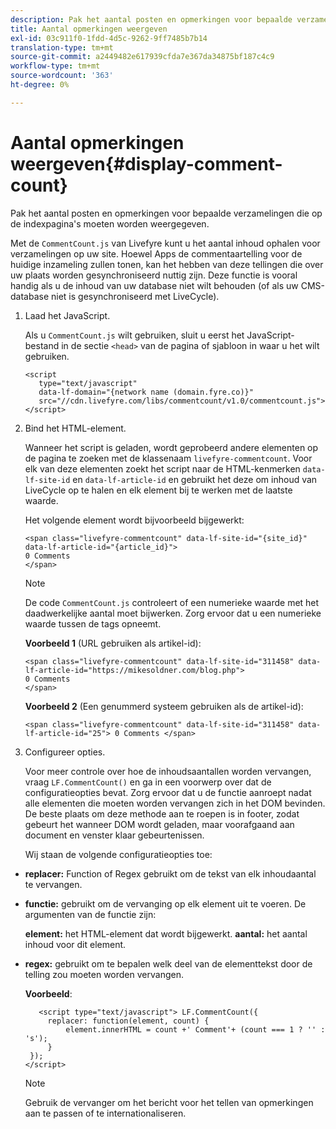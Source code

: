 ```yaml
---
description: Pak het aantal posten en opmerkingen voor bepaalde verzamelingen die op de indexpagina's moeten worden weergegeven.
title: Aantal opmerkingen weergeven
exl-id: 03c911f0-1fdd-4d5c-9262-9ff7485b7b14
translation-type: tm+mt
source-git-commit: a2449482e617939cfda7e367da34875bf187c4c9
workflow-type: tm+mt
source-wordcount: '363'
ht-degree: 0%

---
```


# Aantal opmerkingen weergeven{#display-comment-count}

Pak het aantal posten en opmerkingen voor bepaalde verzamelingen die op de indexpagina&#39;s moeten worden weergegeven.

Met de `CommentCount.js` van Livefyre kunt u het aantal inhoud ophalen voor verzamelingen op uw site. Hoewel Apps de commentaartelling voor de huidige inzameling zullen tonen, kan het hebben van deze tellingen die over uw plaats worden gesynchroniseerd nuttig zijn. Deze functie is vooral handig als u de inhoud van uw database niet wilt behouden (of als uw CMS-database niet is gesynchroniseerd met LiveCycle).

1. Laad het JavaScript.

   Als u `CommentCount.js` wilt gebruiken, sluit u eerst het JavaScript-bestand in de sectie `<head>` van de pagina of sjabloon in waar u het wilt gebruiken.

   ```
   <script 
      type="text/javascript" 
      data-lf-domain="{network name (domain.fyre.co)}" 
      src="//cdn.livefyre.com/libs/commentcount/v1.0/commentcount.js"> 
   </script>
   ```

1. Bind het HTML-element.

   Wanneer het script is geladen, wordt geprobeerd andere elementen op de pagina te zoeken met de klassenaam `livefyre-commentcount`. Voor elk van deze elementen zoekt het script naar de HTML-kenmerken `data-lf-site-id` en `data-lf-article-id` en gebruikt het deze om inhoud van LiveCycle op te halen en elk element bij te werken met de laatste waarde.

   Het volgende element wordt bijvoorbeeld bijgewerkt:

   ```
   <span class="livefyre-commentcount" data-lf-site-id="{site_id}" data-lf-article-id="{article_id}"> 
   0 Comments  
   </span>
   ```

   >[!NOTE]
   >
   >De code `CommentCount.js` controleert of een numerieke waarde met het daadwerkelijke aantal moet bijwerken. Zorg ervoor dat u een numerieke waarde tussen de tags opneemt.

   **Voorbeeld 1**  (URL gebruiken als artikel-id):

   ```
   <span class="livefyre-commentcount" data-lf-site-id="311458" data-lf-article-id="https://mikesoldner.com/blog.php">  
   0 Comments  
   </span>
   ```

   **Voorbeeld 2**  (Een genummerd systeem gebruiken als de artikel-id):

   ```
   <span class="livefyre-commentcount" data-lf-site-id="311458" data-lf-article-id="25"> 0 Comments </span>
   ```

1. Configureer opties.

   Voor meer controle over hoe de inhoudsaantallen worden vervangen, vraag `LF.CommentCount()` en ga in een voorwerp over dat de configuratieopties bevat. Zorg ervoor dat u de functie aanroept nadat alle elementen die moeten worden vervangen zich in het DOM bevinden. De beste plaats om deze methode aan te roepen is in footer, zodat gebeurt het wanneer DOM wordt geladen, maar voorafgaand aan document en venster klaar gebeurtenissen.

   Wij staan de volgende configuratieopties toe:

* **replacer:** Function of Regex gebruikt om de tekst van elk inhoudaantal te vervangen.

* **functie:** gebruikt om de vervanging op elk element uit te voeren. De argumenten van de functie zijn:

   **element:** het HTML-element dat wordt bijgewerkt.
   **aantal:** het aantal inhoud voor dit element.

* **regex:** gebruikt om te bepalen welk deel van de elementtekst door de telling zou moeten worden vervangen.

   **Voorbeeld**:

   ```
      <script type="text/javascript"> LF.CommentCount({ 
        replacer: function(element, count) { 
            element.innerHTML = count +' Comment'+ (count === 1 ? '' : 's'); 
        } 
    }); 
   </script>
   ```

   >[!NOTE]
   >
   >Gebruik de vervanger om het bericht voor het tellen van opmerkingen aan te passen of te internationaliseren.
